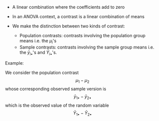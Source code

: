 - A linear combination where the coefficients add to zero

- In an ANOVA context, a contrast is a linear combination of means

- We make the distinction between two kinds of contrast:
	- Population contrasts: contrasts involving the population group means i.e. the $\mu_i$'s
	- Sample contrasts: contrasts involving the sample group means i.e. the $\bar{y}_{i\bullet}$'s and $\bar{Y}_{i\bullet}$'s.

Example:

We consider the population contrast
$$\mu_1 - \mu_2$$
whose corresponding observed sample version is
$$\bar{y}_{1\bullet}-\bar{y}_{2\bullet}$$
which is the observed value of the random variable
$$\bar{Y}_{1\bullet}-\bar{Y}_{2\bullet}$$
